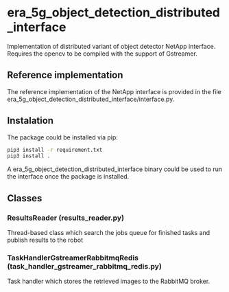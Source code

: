 # era_5g_object_detection_distributed_interface

Implementation of distributed variant of object detector NetApp interface. Requires the opencv to be compiled with the support of Gstreamer.

## Reference implementation

The reference implementation of the NetApp interface is provided in the file era_5g_object_detection_distributed_interface/interface.py.

## Instalation

The package could be installed via pip:

```bash
pip3 install -r requirement.txt
pip3 install .
```

A era_5g_object_detection_distributed_interface binary could be used to run the interface once the package is installed. 

## Classes

### ResultsReader (results_reader.py)

Thread-based class which search the jobs queue for finished tasks and
    publish results to the robot 

### TaskHandlerGstreamerRabbitmqRedis (task_handler_gstreamer_rabbitmq_redis.py)

Task handler which stores the retrieved images to the RabbitMQ broker.
